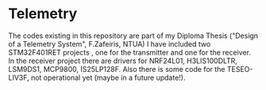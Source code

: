 # Telemetry

The codes existing in this repository are part of my Diploma Thesis ("Design of a Telemetry System", F.Zafeiris, NTUA)
I have included two STM32F401RET projects , one for the transmitter and one for the receiver.
In the receiver project there are drivers for NRF24L01, H3LIS100DLTR, LSM9DS1, MCP9800, IS25LP128F.
Also there is some code for the TESEO-LIV3F, not operational yet (maybe in a future update!).
